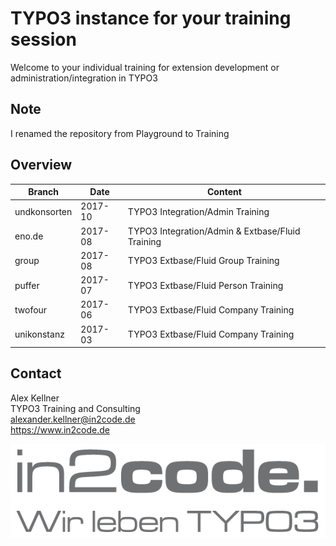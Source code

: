 # TYPO3 instance for your training session

Welcome to your individual training for extension development or administration/integration in TYPO3  

## Note

I renamed the repository from Playground to Training

## Overview

| Branch      | Date        | Content                                           | 
| ----------- | ----------- | ------------------------------------------------- |
| undkonsorten| 2017-10     | TYPO3 Integration/Admin Training                  |
| eno.de      | 2017-08     | TYPO3 Integration/Admin & Extbase/Fluid Training  |
| group       | 2017-08     | TYPO3 Extbase/Fluid Group Training                |
| puffer      | 2017-07     | TYPO3 Extbase/Fluid Person Training               |
| twofour     | 2017-06     | TYPO3 Extbase/Fluid Company Training              |
| unikonstanz | 2017-03     | TYPO3 Extbase/Fluid Company Training              |

## Contact

Alex Kellner  
TYPO3 Training and Consulting  
alexander.kellner@in2code.de  
https://www.in2code.de

![in2code - Wir leben TYPO3](https://raw.githubusercontent.com/einpraegsam/playground/master/typo3conf/ext/template/Resources/Public/Images/in2code.png)
